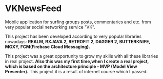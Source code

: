 # VKNewsFeed

Mobile application for surfing groups posts, commentaries and etc. from very popular social networking service "VK".

This project has been developed according to very popular libraries nowadays: **REALM, RXJAVA 2, RETROFIT 2, DAGGER 2, 
BUTTERKNIFE, MOXY, FCM(Firebase Cloud Messaging).**

This project was a great opportunity to grow my skills with all these libraries in real project. 
**Also this was my first time,when I create a real project, which is based on the architecture principle  - MVP (Model View Presenter).**
This project it is a result of internet course which I passed.

